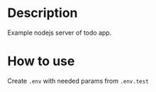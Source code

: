 # Description
Example nodejs server of todo app.

# How to use
Create `.env` with needed params from `.env.test`